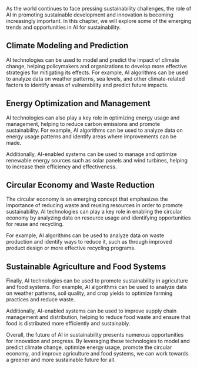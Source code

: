 

As the world continues to face pressing sustainability challenges, the role of AI in promoting sustainable development and innovation is becoming increasingly important. In this chapter, we will explore some of the emerging trends and opportunities in AI for sustainability.

Climate Modeling and Prediction
-------------------------------

AI technologies can be used to model and predict the impact of climate change, helping policymakers and organizations to develop more effective strategies for mitigating its effects. For example, AI algorithms can be used to analyze data on weather patterns, sea levels, and other climate-related factors to identify areas of vulnerability and predict future impacts.

Energy Optimization and Management
----------------------------------

AI technologies can also play a key role in optimizing energy usage and management, helping to reduce carbon emissions and promote sustainability. For example, AI algorithms can be used to analyze data on energy usage patterns and identify areas where improvements can be made.

Additionally, AI-enabled systems can be used to manage and optimize renewable energy sources such as solar panels and wind turbines, helping to increase their efficiency and effectiveness.

Circular Economy and Waste Reduction
------------------------------------

The circular economy is an emerging concept that emphasizes the importance of reducing waste and reusing resources in order to promote sustainability. AI technologies can play a key role in enabling the circular economy by analyzing data on resource usage and identifying opportunities for reuse and recycling.

For example, AI algorithms can be used to analyze data on waste production and identify ways to reduce it, such as through improved product design or more effective recycling programs.

Sustainable Agriculture and Food Systems
----------------------------------------

Finally, AI technologies can be used to promote sustainability in agriculture and food systems. For example, AI algorithms can be used to analyze data on weather patterns, soil quality, and crop yields to optimize farming practices and reduce waste.

Additionally, AI-enabled systems can be used to improve supply chain management and distribution, helping to reduce food waste and ensure that food is distributed more efficiently and sustainably.

Overall, the future of AI in sustainability presents numerous opportunities for innovation and progress. By leveraging these technologies to model and predict climate change, optimize energy usage, promote the circular economy, and improve agriculture and food systems, we can work towards a greener and more sustainable future for all.
